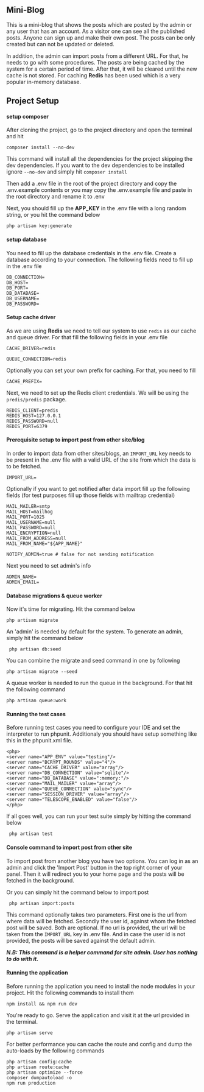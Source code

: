 ## Mini-Blog

This is a mini-blog that shows the posts which are posted by the admin or any user that has an account. As a visitor one can see all the published posts. Anyone can sign up and make their own post. The posts can be only created but can not be updated or deleted.

In addition, the admin can import posts from a different URL. For that, he needs to go with some procedures. The posts are being cached by the system for a certain period of time. After that, it will be cleared until the new cache is not stored. For caching **Redis** has been used which is a very popular in-memory database.


## Project Setup

#### setup composer
After cloning the project, go to the project directory and open the terminal and hit

``composer install --no-dev``

This command will install all the dependencies for the project skipping the dev dependencies. If you want to the dev
dependencies to be installed ignore ``--no-dev`` and simply hit ``composer install``

Then add a .env file in the root of the project directory and copy the .env.example contents or you may copy the .env.example file and paste in the root directory and rename it to .env

Next, you should fill up the **APP_KEY** in the .env file with a long random string, or you hit the command below

``php artisan key:generate``

#### setup database
You need to fill up the database credentials in the .env file. Create a database according to your connection. The following fields need to fill up in the .env file


```
DB_CONNECTION=
DB_HOST=
DB_PORT=
DB_DATABASE=
DB_USERNAME=
DB_PASSWORD=
```

#### Setup cache driver

As we are using **Redis** we need to tell our system to use `redis` as our cache and queue driver. For that fill the following fields in your .env file

``CACHE_DRIVER=redis``

``QUEUE_CONNECTION=redis``

Optionally you can set your own prefix for caching. For that, you need to fill

``CACHE_PREFIX=``

Next, we need to set up the Redis client credentials. We will be using the ``predis/predis`` package.

```
REDIS_CLIENT=predis
REDIS_HOST=127.0.0.1
REDIS_PASSWORD=null
REDIS_PORT=6379
```

#### Prerequisite setup to import post from other site/blog
In order to import data from other sites/blogs, an `IMPORT_URL` key needs to be present in the .env file with a valid URL of the site from which the data is to be fetched.

``IMPORT_URL=``

Optionally if you want to get notified after data import fill up the following fields (for test purposes fill up those fields with mailtrap credential)

```
MAIL_MAILER=smtp
MAIL_HOST=mailhog
MAIL_PORT=1025
MAIL_USERNAME=null
MAIL_PASSWORD=null
MAIL_ENCRYPTION=null
MAIL_FROM_ADDRESS=null
MAIL_FROM_NAME="${APP_NAME}"

NOTIFY_ADMIN=true # false for not sending notification
```

Next you need to set admin's info

```
ADMIN_NAME=
ADMIN_EMAIL=
```

#### Database migrations & queue worker
Now it's time for migrating. Hit the command below

`php artisan migrate`

An 'admin' is needed by default for the system. To generate an admin, simply hit the command below

`` php artisan db:seed``

You can combine the migrate and seed command in one by following

``php artisan migrate --seed``

A queue worker is needed to run the queue in the background. For that hit the following command

`` php artisan queue:work ``

#### Running the test cases

Before running test cases you need to configure your IDE and set the interpreter to run phpunit. Additionaly you should
have setup something like this in the phpunit.xml file.
```
<php>
<server name="APP_ENV" value="testing"/>
<server name="BCRYPT_ROUNDS" value="4"/>
<server name="CACHE_DRIVER" value="array"/>
<server name="DB_CONNECTION" value="sqlite"/>
<server name="DB_DATABASE" value=":memory:"/>
<server name="MAIL_MAILER" value="array"/>
<server name="QUEUE_CONNECTION" value="sync"/>
<server name="SESSION_DRIVER" value="array"/>
<server name="TELESCOPE_ENABLED" value="false"/>
</php>
```

If all goes well, you can run your test suite simply by hitting the command below

`` php artisan test``

#### Console command to import post from other site

To import post from another blog you have two options. You can log in as an admin and click the 'Import Post' button in the top
right corner of your panel. Then it will redirect you to your home page and the posts will be fetched in the background.

Or you can simply hit the command below to import post

`` php artisan import:posts``

This command optionally takes two parameters. First one is the url from where data will be fetched. Secondly the user id, against whom
the fetched post will be saved. Both are optional. If no url is provided, the url will be taken from
the `IMPORT_URL` key in .env file. And in case the user id is not provided, the posts will be saved against the default admin.

***N.B: This command is a helper command for site admin. User has nothing to do with it.***

#### Running the application
Before running the application you need to install the node modules in your project. Hit the following commands to install them

`npm install && npm run dev`

You're ready to go. Serve the application and visit it at the url provided in the terminal.

`php artisan serve`

For better performance you can cache the route and config and dump the auto-loads by the following commands

```
php artisan config:cache
php artisan route:cache
php artisan optimize --force
composer dumpautoload -o
npm run production
```
